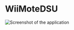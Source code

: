 # WiiMoteDSU

![Screenshot of the application](https://github.com/marcowindt/WiiMoteDSU/blob/master/screenshot.jpeg)
